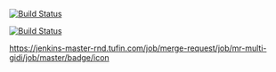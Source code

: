 [![Build Status](https://jenkins-master-rnd.tufin.com/buildStatus/icon?job=merge-request%2Fmr-multi-gidi%2Fmaster)](https://jenkins-master-rnd.tufin.com/job/merge-request/job/mr-multi-gidi/job/master/)

[![Build Status](https://jenkins-master-rnd.tufin.com/job/merge-request/job/mr-multi-gidi/job/master/badge/icon)](https://jenkins-master-rnd.tufin.com/job/merge-request/job/mr-multi-gidi/job/master/)

https://jenkins-master-rnd.tufin.com/job/merge-request/job/mr-multi-gidi/job/master/badge/icon
